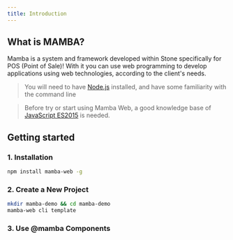 ```yaml
---
title: Introduction
---
```


## What is MAMBA?

Mamba is a system and framework developed within Stone specifically for POS (Point of Sale)!
With it you can use web programming to develop applications using web technologies, according to the client's needs.

> You will need to have [Node.js](https://nodejs.org/en/) installed, and have some familiarity with the command line

> Before try or start using Mamba Web, a good knowledge base of [JavaScript ES2015](http://babeljs.io/docs/learn-es2015/) is needed.

## Getting started


### 1. Installation

```bash
npm install mamba-web -g
```

### 2. Create a New Project

```bash
mkdir mamba-demo && cd mamba-demo
mamba-web cli template
```

### 3. Use @mamba Components